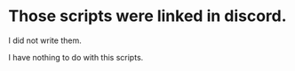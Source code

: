 # Those scripts were linked in discord. 

I did not write them. 

I have nothing to do with this scripts. 


